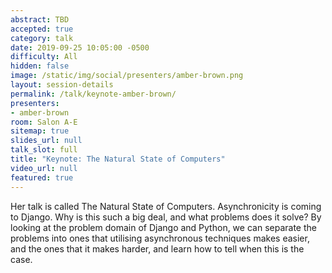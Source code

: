 ```yaml
---
abstract: TBD
accepted: true
category: talk
date: 2019-09-25 10:05:00 -0500
difficulty: All
hidden: false
image: /static/img/social/presenters/amber-brown.png
layout: session-details
permalink: /talk/keynote-amber-brown/
presenters:
- amber-brown
room: Salon A-E
sitemap: true
slides_url: null
talk_slot: full
title: "Keynote: The Natural State of Computers"
video_url: null
featured: true
---
```


Her talk is called The Natural State of Computers. Asynchronicity is coming to Django. Why is this such a big deal, and what problems does it solve? By looking at the problem domain of Django and Python, we can separate the problems into ones that utilising asynchronous techniques makes easier, and the ones that it makes harder, and learn how to tell when this is the case.

